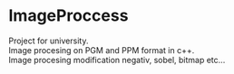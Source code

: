 # <strong>ImageProccess</strong><br>
Project for university. <br>
Image procesing on PGM and PPM format in c++. <br>
Image procesing modification negativ, sobel, bitmap etc... <br>
